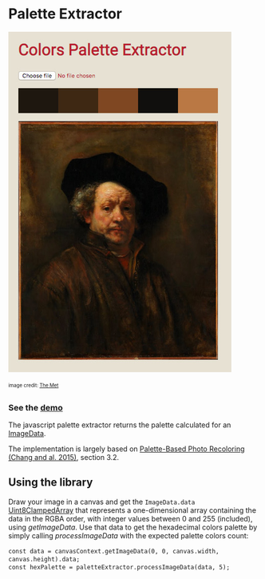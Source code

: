 # Palette Extractor

[![Palette Extractor](palette_demo_example.jpg?raw=true)](https://htmlpreview.github.io/?https://github.com/googleartsculture/art-palette/blob/master/palette-extraction/index.html)

<sub><sup>image credit: [The Met](https://www.metmuseum.org/art/collection/search/437397)</sup></sub>

### See the [demo](https://htmlpreview.github.io/?https://github.com/googleartsculture/art-palette/blob/master/palette-extraction/index.html)

The javascript palette extractor returns the palette calculated for an [ImageData](https://developer.mozilla.org/en-US/docs/Web/API/ImageData).

The implementation is largely based on [Palette-Based Photo Recoloring (Chang and al. 2015)](http://gfx.cs.princeton.edu/pubs/Chang_2015_PPR/chang2015-palette_small.pdf), section 3.2.

## Using the library

Draw your image in a canvas and get the `ImageData.data` [Uint8ClampedArray](https://developer.mozilla.org/en-US/docs/Web/API/ImageData) that represents a one-dimensional array containing the data in the RGBA order, with integer values between 0 and 255 (included), using *getImageData*.
Use that data to get the hexadecimal colors palette by simply calling *processImageData* with the expected palette colors count:
```
const data = canvasContext.getImageData(0, 0, canvas.width, canvas.height).data;
const hexPalette = paletteExtractor.processImageData(data, 5);
```
